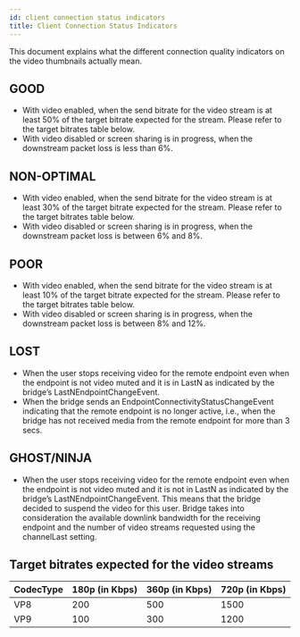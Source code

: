 ```yaml
---
id: client connection status indicators
title: Client Connection Status Indicators
---
```


This document explains what the different connection quality indicators on the video thumbnails actually mean.

## GOOD
* With video enabled, when the send bitrate for the video stream is at least 50% of the target bitrate expected for the stream. Please refer to the target bitrates table below.
* With video disabled or screen sharing is in progress, when the downstream packet loss is less than 6%.

## NON-OPTIMAL
* With video enabled, when the send bitrate for the video stream is at least 30% of the target bitrate expected for the stream. Please refer to the target bitrates table below.
* With video disabled or screen sharing is in progress, when the downstream packet loss is between 6% and 8%.

## POOR
* With video enabled, when the send bitrate for the video stream is at least 10% of the target bitrate expected for the stream. Please refer to the target bitrates table below.
* With video disabled or screen sharing is in progress, when the downstream packet loss is between 8% and 12%.

## LOST
* When the user stops receiving video for the remote endpoint even when the endpoint is not video muted and it is in LastN as indicated by the bridge’s LastNEndpointChangeEvent.
* When the bridge sends an EndpointConnectivityStatusChangeEvent indicating that the remote endpoint is no longer active, i.e., when the bridge has not received media from the remote endpoint for more than 3 secs.

## GHOST/NINJA
* When the user stops receiving video for the remote endpoint even when the endpoint is not video muted and it is not in LastN as indicated by the bridge’s LastNEndpointChangeEvent. This means that the bridge decided to suspend the video for this user. Bridge takes into consideration the available downlink bandwidth for the receiving endpoint and the number of video streams requested using the channelLast setting.

## Target bitrates expected for the video streams

CodecType   | 180p (in Kbps) | 360p (in Kbps) | 720p (in Kbps)
----------- | -------------- | -------------- | -------------------
VP8         |      200       |     500        |      1500          
VP9         |      100       |     300        |      1200          
